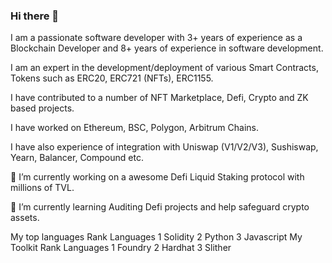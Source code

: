 ### Hi there 👋
I am a passionate software developer with 3+ years of experience as a Blockchain Developer and 8+ years of experience in software development.

I am an expert in the development/deployment of various Smart Contracts, Tokens such as ERC20, ERC721 (NFTs), ERC1155.

I have contributed to a number of NFT Marketplace, Defi, Crypto and ZK based projects.

I have worked on Ethereum, BSC, Polygon, Arbitrum Chains.

I have also experience of integration with Uniswap (V1/V2/V3), Sushiswap, Yearn, Balancer, Compound etc.

🔭 I’m currently working on a awesome Defi Liquid Staking protocol with millions of TVL.

🌱 I’m currently learning Auditing Defi projects and help safeguard crypto assets.

My top languages
Rank	Languages
1	Solidity
2	Python
3	Javascript
My Toolkit
Rank	Languages
1	Foundry
2	Hardhat
3	Slither

